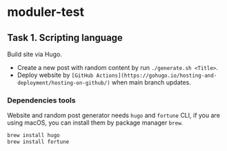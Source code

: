 # moduler-test

## Task 1. Scripting language

Build site via Hugo.

- Create a new post with random content by run `./generate.sh <Title>`.
- Deploy website by `[GitHub Actions](https://gohugo.io/hosting-and-deployment/hosting-on-github/)` when main branch updates.

### Dependencies tools

Website and random post generator needs `hugo` and `fortune` CLI, if you are using macOS, you can install them by package manager `brew`.

```bash
brew install hugo
brew install fortune
```

